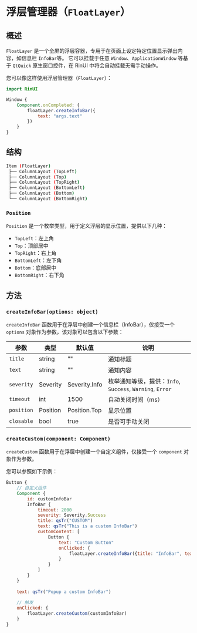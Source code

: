 # 浮层管理器（`FloatLayer`）

## 概述

`FloatLayer` 是一个全屏的浮层容器，专用于在页面上设定特定位置显示弹出内容，如信息栏 `InfoBar`等。
它可以挂载于任意 `Window`、`ApplicationWindow` 等基于 `QtQuick` 原生窗口控件，在 RinUI 中将会自动挂载无需手动操作。

您可以像这样使用浮层管理器（`FloatLayer`）：
```qml
import RinUI

Window {
    Component.onCompleted: {
        floatLayer.createInfoBar({
            text: "args.text"
        })
    }
}
```

## 结构
```bash
Item (FloatLayer)
 ├── ColumnLayout (TopLeft)
 ├── ColumnLayout (Top)
 ├── ColumnLayout (TopRight)
 ├── ColumnLayout (BottomLeft)
 ├── ColumnLayout (Bottom)
 └── ColumnLayout (BottomRight)
```

### `Position`

`Position` 是一个枚举类型，用于定义浮层的显示位置，提供以下几种：

- `TopLeft`：左上角
- `Top`：顶部居中
- `TopRight`：右上角
- `BottomLeft`：左下角
- `Bottom`：底部居中
- `BottomRight`：右下角


## 方法

### `createInfoBar(options: object)`
`createInfoBar` 函数用于在浮层中创建一个信息栏（InfoBar），仅接受一个 `options` 对象作为参数，该对象可以包含以下参数：

| 参数	        | 类型	           | 默认值	          | 说明                                              |
|------------|---------------|---------------|-------------------------------------------------|
| `title`	   | string        | 	""           | 	通知标题                                           |
| `text`     | string        | 	""	          | 通知内容                                            |
| `severity` | Severity    	 | Severity.Info | 枚举通知等级，提供：`Info`, `Success`, `Warning`, `Error` |	
| `timeout`  | int           | 	1500	        | 自动关闭时间（ms）                                      |
| `position` | Position      | Position.Top  | 	显示位置                                           |
| `closable` | bool	         | true          | 是否可手动关闭                                         |

### `createCustom(component: Component)`
`createCustom` 函数用于在浮层中创建一个自定义组件，仅接受一个 `component` 对象作为参数。

您可以参照如下示例：
```qml
Button {
    // 自定义组件
    Component {
        id: customInfoBar
        InfoBar {
            timeout: 2000
            severity: Severity.Success
            title: qsTr("CUSTOM")
            text: qsTr("This is a custom InfoBar")
            customContent: [
                Button {
                    text: "Custom Button"
                    onClicked: {
                        floatLayer.createInfoBar({title: "InfoBar", text: "Clicked!"})
                    }
                }
            ]
        }
    }
    
    text: qsTr("Popup a custom InfoBar")
    
    // 触发
    onClicked: {
        floatLayer.createCustom(customInfoBar)
    }
}
```